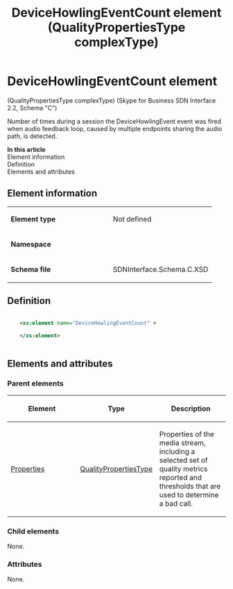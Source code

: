 ﻿---
title: DeviceHowlingEventCount element (QualityPropertiesType complexType) 
TOCTitle: DeviceHowlingEventCount element
ms:assetid: 637b8a4e-d3c2-56c0-fdc8-4a147db88a76
ms:mtpsurl: https://msdn.microsoft.com/en-us/library/Mt404743(v=office.16)
ms:contentKeyID: 68250656
ms.date: 08/24/2015
mtps_version: v=office.16
dev_langs:
- xml
---

# DeviceHowlingEventCount element 

(QualityPropertiesType complexType) (Skype for Business SDN Interface 2.2, Schema "C")

Number of times during a session the DeviceHowlingEvent event was fired when audio feedback loop, caused by multiple endpoints sharing the audio path, is detected.

**In this article**  
Element information  
Definition  
Elements and attributes  

## Element information

<table>
<colgroup>
<col style="width: 50%" />
<col style="width: 50%" />
</colgroup>
<tbody>
<tr class="odd">
<td><p><strong>Element type</strong></p></td>
<td><p>Not defined</p></td>
</tr>
<tr class="even">
<td><p><strong>Namespace</strong></p></td>
<td><p></p></td>
</tr>
<tr class="odd">
<td><p><strong>Schema file</strong></p></td>
<td><p>SDNInterface.Schema.C.XSD</p></td>
</tr>
</tbody>
</table>


## Definition

```xml

    <xs:element name="DeviceHowlingEventCount" >
    
    </xs:element>
  
```

## Elements and attributes

### Parent elements

<table>
<colgroup>
<col style="width: 33%" />
<col style="width: 33%" />
<col style="width: 33%" />
</colgroup>
<thead>
<tr class="header">
<th><p>Element</p></th>
<th><p>Type</p></th>
<th><p>Description</p></th>
</tr>
</thead>
<tbody>
<tr class="odd">
<td><p><a href="properties-element-qualitytype-complextype-skype-for-business-sdn-interface-2-2-schema-c.md">Properties</a></p></td>
<td><p><a href="qualitypropertiestype-complextype-skype-for-business-sdn-interface-2-2-schema-c.md">QualityPropertiesType</a></p></td>
<td><p>Properties of the media stream, including a selected set of quality metrics reported and thresholds that are used to determine a bad call.</p></td>
</tr>
</tbody>
</table>


### Child elements

None.

### Attributes

None.

